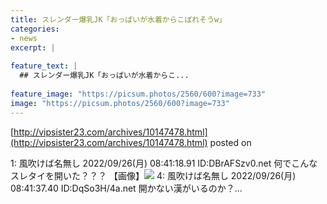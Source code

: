 ```yaml
---
title: スレンダー爆乳JK「おっぱいが水着からこぼれそうw」
categories:
- news
excerpt: |
  
feature_text: |
  ## スレンダー爆乳JK「おっぱいが水着からこ...
  
feature_image: "https://picsum.photos/2560/600?image=733"
image: "https://picsum.photos/2560/600?image=733"
---
```


[http://vipsister23.com/archives/10147478.html](http://vipsister23.com/archives/10147478.html)
posted on 

<!--more-->

1: 風吹けば名無し 2022/09/26(月) 08:41:18.91 ID:DBrAFSzv0.net 何でこんなスレタイを開いた？？？ 【画像】![](https://livedoor.blogimg.jp/vipsister23/imgs/d/7/d7ebf2ef.jpg) 4: 風吹けば名無し 2022/09/26(月) 08:41:37.40 ID:DqSo3H/4a.net 開かない漢がいるのか？...
